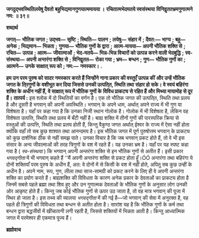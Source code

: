 **जगदुद्भवस्थितिलयेषु दैवतो** **बहुभिद्यमानगुणयात्ममायया ।** **रचितात्मभेदमतये स्वसंस्थया** **विनिवॢततभ्रमगुणात्मने नम: ॥ ३९॥** 

**शब्दार्थ** 

**जगत्—** **भौतिक जगत** **; उद्भव—** **सृष्टि** **; स्थिति—** **पालन** **; लयेषु—** **संहार में** **; दैवत:—** **भाग्य** **; बहु—** **अनेक** **; भिद्यमान—** **भिन्नता** **;** **गुणया—** **भौतिक गुणों के द्वारा** **; आत्म-मायया—** **अपनी भौतिक शक्ति से** **; रचित—** **उत्पन्न** **; आत्म—** **जीवात्माओं** **; भेद-मतये—** **भिन्न-भिन्न विचारों को उत्पन्न करने वाली भेदबुद्धि** **; स्व-संस्थया—** **अपनी अन्तरंगा शक्ति से** **; विनिवॢतत—** **रोका गया** **; भ्रम—** **बन्धन** **; गुण—** **भौतिक गुणों का** **; आत्मने—** **उनके साक्षात् रूप को** **; नम:—** **नमस्कार।** **.** 

**हम उन परम पुरुष को सादर नमस्कार करते हैं जिन्होंने नाना प्रकार की वस्तुएँ उत्पन्न कीं** **और उन्हें भौतिक जगत के ति्रगुणों के वशीभूत कर दिया जिससे उनकी उत्पति्त, स्थिति तथा** **संहार हो सके। वे स्वयं बहिरंगा शक्ति के अधीन नहीं हैं, वे साक्षात् रूप में भौतिक गुणों के** **विविध प्राकट्य से रहित हैं और मिथ्या मायामोह से दूर हैं।** **तात्पर्य :** इस श्लोक में दो स्थितियों का वर्णन है। एक तो भौतिक जगत की उत्पति्त, स्थिति तथा प्रलय है और दूसरी है भगवान् की अपनी अवस्थिति। भगवान् के अपने धाम, अर्थात् अपने राज्य में भी गुण या विशेषता है। यहाँ पर कहा गया है कि उनका निजी स्थान गोलोक है। गोलोक में भी विशेषता है, लेकिन वह विशेषता उत्पत्ति, स्थिति तथा प्रलय में बँटी नहीं है। बाह्य शक्ति में तीनों गुणों की पारस्परिक क्रिया से वस्तुओं की उत्पत्ति, स्थिति तथा प्रलय होती हैं, किन्तु वैकुण्ठ जगत अर्थात् ईश्वर के राज्य में ऐसा नहीं होता क्योंकि वहाँ तो सब कुछ शाश्वत तथा आनन्दमय है। इस भौतिक जगत में पूर्ण पुरुषोत्तम भगवान् के प्राकट्य को कुछ दार्शनिक ठीक से नहीं समझ पाते। उनका विचार है कि जब भगवान् प्रकट होते हैं, तो वे भी इस संसार के अन्य जीवात्माओं की तरह त्रिगुणों के वश में रहते हैं। यह उनका भ्रम है। यहाँ पर यह स्पष्ट कहा गया है ( *स्व-संस्थया* ) कि भगवान् अपनी अन्तरंगा शक्ति से इन भौतिक गुणों से अतीत हैं। इसी प्रकार *भगवद्गीता* में भी भगवान् कहते हैं ''मैं अपनी अन्तरंगा शक्ति से प्रकट होता हूँ।ÓÓ अन्तरंगा तथा बहिरंगा ये दोनों शक्तियाँ परम पुरुष के अधीन हैं, अत: वे दोनों में से किसी के वश में नहीं होते, अपितु सब कुछ उन्हीं के अधीन है। अपने नाम, रूप, गुण, लीला तथा साज-सामग्री को प्रकट करने के लिए ही वे अपनी अन्तरंगा शक्ति का प्रयोग करते हैं। बाह्यशक्ति की विविधता के कारण अनेक प्रकार के देवताओं का प्राकट्य होता है जिनमें सबसे पहले ब्रह्मा तथा शिव हुए और उन गुणात्मक देवताओं के भौतिक गुणों के अनुसार लोग उनकी ओर आकृष्ट होते हैं। किन्तु जब कोई भौतिक गुणों से ऊपर उठ जाता है, तो वह मात्र भगवान् की पूजा में स्थिर हो जाता है। इस तथ्य की व्यालया *भगवद्गीता* में की गई है—जो भगवान् की सेवा में अनुरक्त है, वह पहले ही त्रिगुणों की विविधता तथा बन्धन से अतीत होता है। सारांश यह है कि भौतिक गुणों के कर्म तथा बन्धन द्वारा बद्धजीवों में खींचातानी लगी रहती है, जिससे शक्तियों में भिन्नता आती है। किन्तु आध्यात्मिक जगत में परमेश्वर ही एकमात्र पूज्य हैं।  

**ब्रह्मोवाच** 